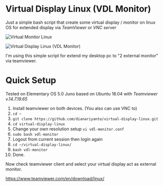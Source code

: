 # Virtual Display Linux (VDL Monitor)

Just a simple bash script that create some virtual display / monitor on linux OS for extended display via *TeamViewer* or *VNC server*

![Virtual Monitor Linux](https://raw.githubusercontent.com/dianariyanto/virtual-display-linux/master/Screenshot2.png)

![Virtual Display Linux (VDL Monitor)](https://raw.githubusercontent.com/dianariyanto/virtual-display-linux/master/Screenshot.png)

I'm using this simple script for extend my desktop pc to "2 external monitor" via teamviewer.

# Quick Setup

Tested on Elementary OS 5.0 Juno based on Ubuntu 18.04 with *Teamviewer v.14.7.19.65*

1. Install teamviewer on both devices. (You also can use VNC to)
2. `cd ~`
3. `git clone https://github.com/dianariyanto/virtual-display-linux.git`
4. `cd virtual-display-linux`
5. Change your own resolution setup `vi vdl-monitor.conf`
6. `sudo bash vdl-monitor`
7. Logout from current session then login again
8. `cd ~/virtual-display-linux/`
9. `bash vdl-monitor`
10. Done.

Now check teamviewer client and select your virtual display act as external monitor.

https://www.teamviewer.com/en/download/linux/